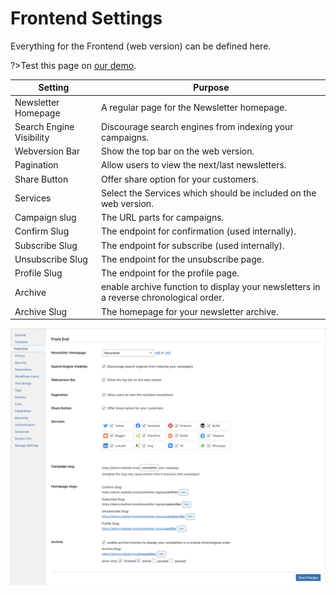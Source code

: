 # Frontend Settings

Everything for the Frontend (web version) can be defined here.

?>Test this page on [our demo](https://demo.mailster.co/wp-admin/edit.php?post_type=newsletter&page=mailster_settings#frontend).

| Setting                  | Purpose                                                                               |
| ------------------------ | ------------------------------------------------------------------------------------- |
| Newsletter Homepage      | A regular page for the Newsletter homepage.                                           |
| Search Engine Visibility | Discourage search engines from indexing your campaigns.                               |
| Webversion Bar           | Show the top bar on the web version.                                                  |
| Pagination               | Allow users to view the next/last newsletters.                                        |
| Share Button             | Offer share option for your customers.                                                |
| Services                 | Select the Services which should be included on the web version.                      |
| Campaign slug            | The URL parts for campaigns.                                                          |
| Confirm Slug             | The endpoint for confirmation (used internally).                                      |
| Subscribe Slug           | The endpoint for subscribe (used internally).                                         |
| Unsubscribe Slug         | The endpoint for the unsubscribe page.                                                |
| Profile Slug             | The endpoint for the profile page.                                                    |
| Archive                  | enable archive function to display your newsletters in a reverse chronological order. |
| Archive Slug             | The homepage for your newsletter archive.                                             |

![Frontend Settings Screen](/assets/settings-frontend.png)
